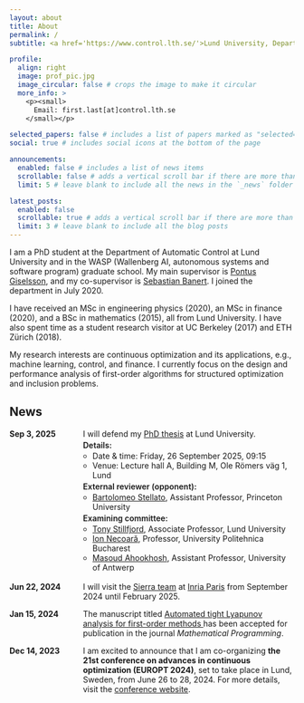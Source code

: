 ```yaml
---
layout: about
title: About
permalink: /
subtitle: <a href='https://www.control.lth.se/'>Lund University, Department of Automatic Control</a>

profile:
  align: right
  image: prof_pic.jpg
  image_circular: false # crops the image to make it circular
  more_info: >
    <p><small>
      Email: first.last[at]control.lth.se
    </small></p>

selected_papers: false # includes a list of papers marked as "selected={true}"
social: true # includes social icons at the bottom of the page

announcements:
  enabled: false # includes a list of news items
  scrollable: false # adds a vertical scroll bar if there are more than 3 news items
  limit: 5 # leave blank to include all the news in the `_news` folder

latest_posts:
  enabled: false
  scrollable: true # adds a vertical scroll bar if there are more than 3 new posts items
  limit: 3 # leave blank to include all the blog posts
---
```


I am a PhD student at the Department of Automatic Control at Lund University and in the WASP (Wallenberg AI, autonomous systems and software program) graduate school. My main supervisor is [Pontus Giselsson](https://www.control.lth.se/personnel/personnel/pontus-giselsson/), and my co-supervisor is [Sebastian Banert](https://github.com/sbanert). I joined the department in July 2020. 

I have received an MSc in engineering physics (2020), an MSc in finance (2020), and a BSc in mathematics (2015), all from Lund University. I have also spent time as a student research visitor at UC Berkeley (2017) and ETH Zürich (2018). 

My research interests are continuous optimization and its applications, e.g., machine learning, control, and finance. I currently focus on the design and performance analysis of first-order algorithms for structured optimization and inclusion problems.

## News

<ul style="margin: 0; padding: 0; list-style: none;">

<li style="display: flex; margin: 0 0 1em 0; padding: 0;">
  <span style="min-width: 130px; font-weight: bold;">Sep 3, 2025</span>
  <div>
    <div style="margin: 0 0 0.25em 0;">
      I will defend my
      <a href="https://portal.research.lu.se/en/publications/lyapunov-analyses-for-first-order-methods-theory-automation-and-a">PhD thesis</a>
      at Lund University.
    </div>
    <div style="font-weight: 600; margin: 0;">Details:</div>
    <ul style="margin: 0.12em 0 0.24em 0; padding-left: 1.2em;">
      <li style="margin: 0;">Date &amp; time: Friday, 26 September 2025, 09:15</li>
      <li style="margin: 0;">Venue: Lecture hall A, Building M, Ole Römers väg 1, Lund</li>
    </ul>
    <div style="font-weight: 600; margin: 0;">External reviewer (opponent):</div>
    <ul style="margin: 0.12em 0 0.24em 0; padding-left: 1.2em;">
      <li style="margin: 0;"><a href="https://stella.to/">Bartolomeo Stellato</a>, Assistant Professor, Princeton University</li>
    </ul>
    <div style="font-weight: 600; margin: 0;">Examining committee:</div>
    <ul style="margin: 0.12em 0 0.24em 0; padding-left: 1.2em;">
      <li style="margin: 0;"><a href="http://www.tonystillfjord.net">Tony Stillfjord</a>, Associate Professor, Lund University</li>
      <li style="margin: 0;"><a href="https://acse.pub.ro/index.php/ion-necoara-2/">Ion Necoară</a>, Professor, University Politehnica Bucharest</li>
      <li style="margin: 0;"><a href="https://www.uantwerpen.be/en/staff/masoud-ahookhosh/">Masoud Ahookhosh</a>, Assistant Professor, University of Antwerp</li>
    </ul>
  </div>
</li>




  <li style="display: flex; margin: 0 0 1em 0; padding: 0;">
    <span style="min-width: 130px; font-weight: bold;">Jun 22, 2024</span>
    <span>
      I will visit the
      <a href="https://sierra-mlopt.github.io/">Sierra team</a> at
      <a href="https://www.inria.fr/en/inria-paris-centre">Inria Paris</a>
      from September 2024 until February 2025.
    </span>
  </li>

  <li style="display: flex; margin: 0 0 1em 0; padding: 0;">
    <span style="min-width: 130px; font-weight: bold;">Jan 15, 2024</span>
    <span>
      The manuscript titled
      <a href="https://doi.org/10.1007/s10107-024-02061-8">
        Automated tight Lyapunov analysis for first-order methods
      </a>
      has been accepted for publication in the journal
      <i>Mathematical Programming</i>.
    </span>
  </li>

  <li style="display: flex; margin: 0; padding: 0;">
    <span style="min-width: 130px; font-weight: bold;">Dec 14, 2023</span>
    <span>
      I am excited to announce that I am co-organizing
      <strong>the 21st conference on advances in continuous optimization (EUROPT 2024)</strong>,
      set to take place in Lund, Sweden, from June 26 to 28, 2024. 
      For more details, visit the
      <a href="https://europt2024.event.lu.se/">conference website</a>.
    </span>
  </li>
</ul>
